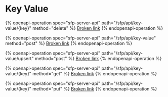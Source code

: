 # Key Value

{% openapi-operation spec="sfp-server-api" path="/sfp/api/key-value/{key}" method="delete" %}
[Broken link](broken-reference)
{% endopenapi-operation %}

{% openapi-operation spec="sfp-server-api" path="/sfp/api/key-value" method="post" %}
[Broken link](broken-reference)
{% endopenapi-operation %}

{% openapi-operation spec="sfp-server-api" path="/sfp/api/key-value/upsert" method="post" %}
[Broken link](broken-reference)
{% endopenapi-operation %}

{% openapi-operation spec="sfp-server-api" path="/sfp/api/key-value/{key}" method="get" %}
[Broken link](broken-reference)
{% endopenapi-operation %}

{% openapi-operation spec="sfp-server-api" path="/sfp/api/key-value/{key}" method="put" %}
[Broken link](broken-reference)
{% endopenapi-operation %}
